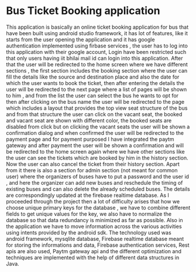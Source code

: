 # Bus Ticket Booking application 
This application is basically an online ticket booking application for bus that have been built using android studio framework, it has
lot of features, like it starts from the user opening the application and it has google authentication
implemented using firbase services , the user has to log into this application with their google account,
Login have been restricted such that only users having iit bhilai mail id can login into this application. After that
the user will be redirected to the home screen where we have different sections , the first section
includes the booking section where the user can fill the details like the source and destination place and
also the date for which the user wants to book the ticket, then after entering the details the user will be redirected to the next page where a list
of pages will be shown to him , and from the list the user can select the bus he wants to opt for then
after clicking on the bus name the user will be redirected to the page which includes a layout that provides
 the top view seat structure of the bus and from that structure the user can click on the vacant
seat, the booked and vacant seat are shown with different color, the booked seats are disabled from click
but on clicking the vacant seats the user will be shown a confirmation dialog and when confirmed
the user will be redirected to the payment page and for payment purposed I have integrated the paytm
gateway and after payment the user will be shown a confirmation and will be
redirected to the home screen again where we have other sections like the user can see the tickets which
are booked by him in the history section. Now the user can also cancel the ticket from their history section. Apart from it
there is also a section for admin section (not meant for common user) where the organizers of buses have to put a
password and the user id , and here the organizer can add new buses and reschedule the timing of existing buses and
can also delete the already scheduled buses. The details are correspondingly updated at the firebase realtime database. As
I proceeded through the project then a lot of difficulty arises that how we choose unique primary keys
for the database , we have to combine different fields to get unique values for the key, we also have to
normalize the database so that data redundancy is minimized as far as possible. Also in the application
we have to move information across the various activities using intents provided by the android sdk.
The technology used was android framework, mysqlite database, Firebase realtime database meant for storing the informations and data, Firebase authentication services,
Rest apis are also used, Paytm gateway api and the different optimization and techniques are implemented with the help of different data structures in Java.
